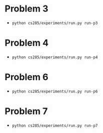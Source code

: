 # Problem 3

* `python cs285/experiments/run.py run-p3`


# Problem 4

* `python cs285/experiments/run.py run-p4`


# Problem 6

* `python cs285/experiments/run.py run-p6`


# Problem 7

* `python cs285/experiments/run.py run-p7`

